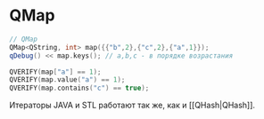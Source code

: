 # QMap

```c++
// QMap
QMap<QString, int> map({{"b",2},{"c",2},{"a",1}});
qDebug() << map.keys(); // a,b,c - в порядке возрастания

QVERIFY(map["a"] == 1);
QVERIFY(map.value("a") == 1);
QVERIFY(map.contains("c") == true);
```

Итераторы JAVA и STL работают так же, как и [[QHash|QHash]].










